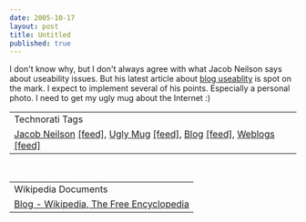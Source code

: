 ```yaml
---
date: 2005-10-17
layout: post
title: Untitled
published: true
---
```

I don't know why, but I don't always agree with what Jacob Neilson says about useability issues.  But his latest article about <a href="http://www.useit.com/alertbox/weblogs.html" title="Blog Useability">blog useablity</a> is spot on the mark.  I expect to implement several of his points.  Especially a personal photo.  I need to get my ugly mug about the Internet :)<p /><table class="TechnoratiHead TagHeader">
<tr><td>Technorati Tags</td></tr>
<tr class="Technorati"><td>
<a href="http://www.technorati.com/tag/Jacob%20Neilson" class="Tag" rel="tag">Jacob Neilson</a> <a href="http://feeds.technorati.com/feed/posts/tag/Jacob%20Neilson" class="Tag">[feed]</a>, <a href="http://www.technorati.com/tag/Ugly%20Mug" class="Tag" rel="tag">Ugly Mug</a> <a href="http://feeds.technorati.com/feed/posts/tag/Ugly%20Mug" class="Tag">[feed]</a>, <a href="http://www.technorati.com/tag/Blog" class="Tag" rel="tag">Blog</a> <a href="http://feeds.technorati.com/feed/posts/tag/Blog" class="Tag">[feed]</a>, <a href="http://www.technorati.com/tag/Weblogs" class="Tag" rel="tag">Weblogs</a> <a href="http://feeds.technorati.com/feed/posts/tag/Weblogs" class="Tag">[feed]</a>
</td></tr>
</table><br /><table class="TechnoratiHead TagHeader">
<tr><td>Wikipedia Documents</td></tr>
<tr class="Technorati"><td><a href="http://en.wikipedia.org/wiki/Weblogs">Blog - Wikipedia, The Free Encyclopedia</a></td></tr>
</table><div class="blogger-post-footer"><img class="posterous_download_image" src="https://blogger.googleusercontent.com/tracker/8109338-112958181508615143?l=www.kinlan.co.uk%2Findex.html" height="1" alt="" width="1" /></div>

